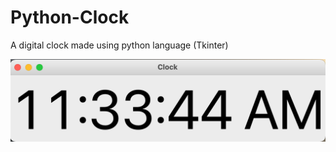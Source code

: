 # Python-Clock
A digital clock made using python language (Tkinter)

[![Output](clock.png)](https://github.com/hemangsharma/Python-Clock/blob/main/clock.png)
